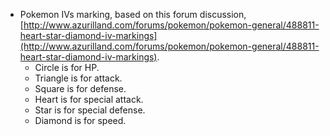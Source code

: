 * Pokemon IVs marking, based on this forum discussion, [http://www.azurilland.com/forums/pokemon/pokemon-general/488811-heart-star-diamond-iv-markings](http://www.azurilland.com/forums/pokemon/pokemon-general/488811-heart-star-diamond-iv-markings).
    * Circle is for HP.
    * Triangle is for attack.
    * Square is for defense.
    * Heart is for special attack.
    * Star is for special defense.
    * Diamond is for speed.